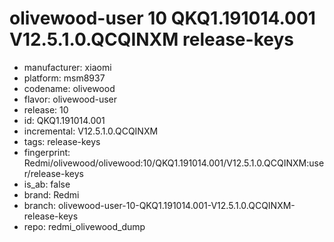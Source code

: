 # olivewood-user 10 QKQ1.191014.001 V12.5.1.0.QCQINXM release-keys
- manufacturer: xiaomi
- platform: msm8937
- codename: olivewood
- flavor: olivewood-user
- release: 10
- id: QKQ1.191014.001
- incremental: V12.5.1.0.QCQINXM
- tags: release-keys
- fingerprint: Redmi/olivewood/olivewood:10/QKQ1.191014.001/V12.5.1.0.QCQINXM:user/release-keys
- is_ab: false
- brand: Redmi
- branch: olivewood-user-10-QKQ1.191014.001-V12.5.1.0.QCQINXM-release-keys
- repo: redmi_olivewood_dump
